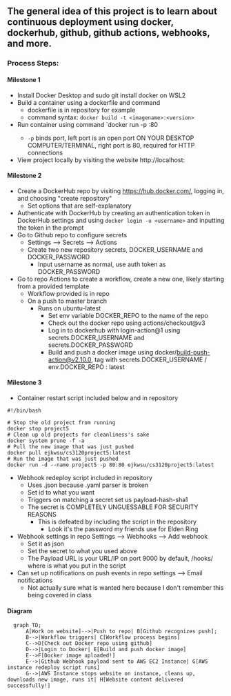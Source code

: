 ## The general idea of this project is to learn about continuous deployment using docker, dockerhub, github, github actions, webhooks, and more.

### Process Steps:
#### Milestone 1
- Install Docker Desktop and sudo git install docker on WSL2
- Build a container using a dockerfile and command
  - dockerfile is in repository for example
  - command syntax: `docker build -t <imagename>:<version>`
- Run container using command `docker run -p <open port>:80 <imagename>
  - `-p` binds port, left port is an open port ON YOUR DESKTOP COMPUTER/TERMINAL, right port is 80, required for HTTP connections
- View project locally by visiting the website http://localhost:<port used>

#### Milestone 2
- Create a DockerHub repo by visiting https://hub.docker.com/, logging in, and choosing "create repository"
  - Set options that are self-explanatory
- Authenticate with DockerHub by creating an authentication token in DockerHub settings and using `docker login -u <username>` and inputting the token in the prompt
- Go to Github repo to configure secrets
  - Settings --> Secrets --> Actions
  - Create two new repository secrets, DOCKER_USERNAME and DOCKER_PASSWORD
    - Input username as normal, use auth token as DOCKER_PASSWORD
- Go to repo Actions to create a workflow, create a new one, likely starting from a provided template
  - Workflow provided is in repo
  - On a push to master branch
    - Runs on ubuntu-latest
      - Set env variable DOCKER_REPO to the name of the repo
      - Check out the docker repo using actions/checkout@v3
      - Log in to dockerhub with login-action@1 using secrets.DOCKER_USERNAME and secrets.DOCKER_PASSWORD
      - Build and push a docker image using docker/build-push-action@v2.10.0, tag with secrets.DOCKER_USERNAME / env.DOCKER_REPO : latest
  
#### Milestone 3
- Container restart script included below and in repository
```
#!/bin/bash

# Stop the old project from running
docker stop project5
# Clean up old projects for cleanliness's sake
docker system prune -f -a
# Pull the new image that was just pushed
docker pull ejkwsu/cs3120project5:latest
# Run the image that was just pushed
docker run -d --name project5 -p 80:80 ejkwsu/cs3120project5:latest
```

- Webhook redeploy script included in repository
  - Uses .json because .yaml parser is broken
  - Set id to what you want
  - Triggers on matching a secret set us payload-hash-sha1
  - The secret is COMPLETELY UNGUESSABLE FOR SECURITY REASONS
    - This is defeated by including the script in the repository
      - Look it's the password my friends use for Elden Ring
- Webhook settings in repo Settings --> Webhooks --> Add webhook
  - Set it as json
  - Set the secret to what you used above
  - The Payload URL is your URL/IP on port 9000 by default, /hooks/<id> where <id> is what you put in the script
- Can set up notifications on push events in repo settings --> Email notifications
   - Not actually sure what is wanted here because I don't remember this being covered in class
  
#### Diagram
```mermaid
  graph TD;
      A[Work on website]-->|Push to repo| B[Github recognizes push];
      B-->|Workflow triggers| C[Workflow process begins]
      C-->D[Check out Docker repo using github]
      D-->|Login to Docker| E[Build and push docker image]
      E-->F[Docker image uploaded!]
      E-->|Github Webhook payload sent to AWS EC2 Instance| G[AWS instance redeploy script runs]
      G-->|AWS Instance stops website on instance, cleans up, downloads new image, runs it| H[Website content delivered successfully!]
```
